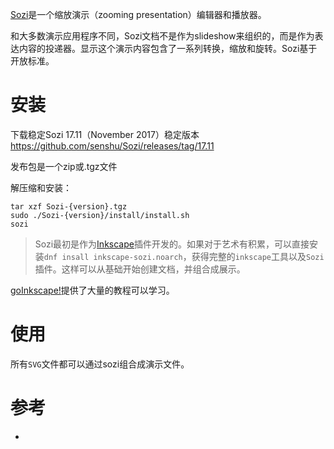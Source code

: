 [Sozi](http://sozi.baierouge.fr/pages/10-about.html)是一个缩放演示（zooming presentation）编辑器和播放器。

和大多数演示应用程序不同，Sozi文档不是作为slideshow来组织的，而是作为表达内容的投递器。显示这个演示内容包含了一系列转换，缩放和旋转。Sozi基于开放标准。

# 安装

下载稳定Sozi 17.11（November 2017）稳定版本 https://github.com/senshu/Sozi/releases/tag/17.11

发布包是一个zip或.tgz文件

解压缩和安装：

```
tar xzf Sozi-{version}.tgz
sudo ./Sozi-{version}/install/install.sh
sozi
```

> Sozi最初是作为[Inkscape](http://inkscape.org/)插件开发的。如果对于艺术有积累，可以直接安装`dnf insall inkscape-sozi.noarch`，获得完整的`inkscape`工具以及`Sozi`插件。这样可以从基础开始创建文档，并组合成展示。

[goInkscape!](http://goinkscape.com/)提供了大量的教程可以学习。

# 使用

所有`SVG`文件都可以通过sozi组合成演示文件。

# 参考

* 